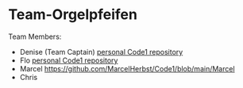 # Team-Orgelpfeifen

Team Members:

- Denise (Team Captain)
  [personal Code1 repository](https://github.com/DeniseAlicia/Code1)
- Flo
  [personal Code1 repository](https://github.com/Ive24/Code1/blob/main/Code1_Documentation.md)
- Marcel
  https://github.com/MarcelHerbst/Code1/blob/main/Marcel
- Chris

